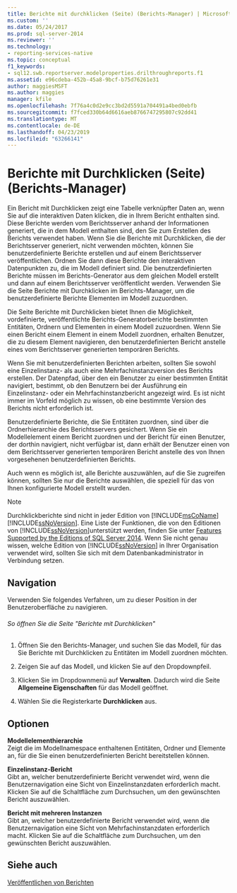 ```yaml
---
title: Berichte mit durchklicken (Seite) (Berichts-Manager) | Microsoft-Dokumentation
ms.custom: ''
ms.date: 05/24/2017
ms.prod: sql-server-2014
ms.reviewer: ''
ms.technology:
- reporting-services-native
ms.topic: conceptual
f1_keywords:
- sql12.swb.reportserver.modelproperties.drilthroughreports.f1
ms.assetid: e96cdeba-452b-45a8-9bcf-b75d76261e31
author: maggiesMSFT
ms.author: maggies
manager: kfile
ms.openlocfilehash: 7f76a4c0d2e9cc3bd2d5591a704491a4bed0ebfb
ms.sourcegitcommit: f7fced330b64d6616aeb8766747295807c92dd41
ms.translationtype: MT
ms.contentlocale: de-DE
ms.lasthandoff: 04/23/2019
ms.locfileid: "63266141"
---
```

# <a name="clickthrough-reports-page-report-manager"></a>Berichte mit Durchklicken (Seite) (Berichts-Manager)
  Ein Bericht mit Durchklicken zeigt eine Tabelle verknüpfter Daten an, wenn Sie auf die interaktiven Daten klicken, die in Ihrem Bericht enthalten sind. Diese Berichte werden vom Berichtsserver anhand der Informationen generiert, die in dem Modell enthalten sind, den Sie zum Erstellen des Berichts verwendet haben. Wenn Sie die Berichte mit Durchklicken, die der Berichtsserver generiert, nicht verwenden möchten, können Sie benutzerdefinierte Berichte erstellen und auf einem Berichtsserver veröffentlichen. Ordnen Sie dann diese Berichte den interaktiven Datenpunkten zu, die im Modell definiert sind. Die benutzerdefinierten Berichte müssen im Berichts-Generator aus dem gleichen Modell erstellt und dann auf einem Berichtsserver veröffentlicht werden. Verwenden Sie die Seite Berichte mit Durchklicken im Berichts-Manager, um die benutzerdefinierte Berichte Elementen im Modell zuzuordnen.  
  
 Die Seite Berichte mit Durchklicken bietet Ihnen die Möglichkeit, vordefinierte, veröffentlichte Berichts-Generatorberichte bestimmten Entitäten, Ordnern und Elementen in einem Modell zuzuordnen. Wenn Sie einen Bericht einem Element in einem Modell zuordnen, erhalten Benutzer, die zu diesem Element navigieren, den benutzerdefinierten Bericht anstelle eines vom Berichtsserver generierten temporären Berichts.  
  
 Wenn Sie mit benutzerdefinierten Berichten arbeiten, sollten Sie sowohl eine Einzelinstanz- als auch eine Mehrfachinstanzversion des Berichts erstellen. Der Datenpfad, über den ein Benutzer zu einer bestimmten Entität navigiert, bestimmt, ob den Benutzern bei der Ausführung ein Einzelinstanz- oder ein Mehrfachinstanzbericht angezeigt wird. Es ist nicht immer im Vorfeld möglich zu wissen, ob eine bestimmte Version des Berichts nicht erforderlich ist.  
  
 Benutzerdefinierte Berichte, die Sie Entitäten zuordnen, sind über die Ordnerhierarchie des Berichtsservers gesichert. Wenn Sie ein Modellelement einem Bericht zuordnen und der Bericht für einen Benutzer, der dorthin navigiert, nicht verfügbar ist, dann erhält der Benutzer einen von dem Berichtsserver generierten temporären Bericht anstelle des von Ihnen vorgesehenen benutzerdefinierten Berichts.  
  
 Auch wenn es möglich ist, alle Berichte auszuwählen, auf die Sie zugreifen können, sollten Sie nur die Berichte auswählen, die speziell für das von Ihnen konfigurierte Modell erstellt wurden.  
  
> [!NOTE]  
>  Durchklickberichte sind nicht in jeder Edition von [!INCLUDE[msCoName](../includes/msconame-md.md)][!INCLUDE[ssNoVersion](../includes/ssnoversion-md.md)]. Eine Liste der Funktionen, die von den Editionen von [!INCLUDE[ssNoVersion](../includes/ssnoversion-md.md)]unterstützt werden, finden Sie unter [Features Supported by the Editions of SQL Server 2014](../../2014/getting-started/features-supported-by-the-editions-of-sql-server-2014.md). Wenn Sie nicht genau wissen, welche Edition von [!INCLUDE[ssNoVersion](../includes/ssnoversion-md.md)] in Ihrer Organisation verwendet wird, sollten Sie sich mit dem Datenbankadministrator in Verbindung setzen.  
  
## <a name="navigation"></a>Navigation  
 Verwenden Sie folgendes Verfahren, um zu dieser Position in der Benutzeroberfläche zu navigieren.  
  
###### <a name="to-open-the-clickthrough-reports-page"></a>So öffnen Sie die Seite "Berichte mit Durchklicken"  
  
1.  Öffnen Sie den Berichts-Manager, und suchen Sie das Modell, für das Sie Berichte mit Durchklicken zu Entitäten im Modell zuordnen möchten.  
  
2.  Zeigen Sie auf das Modell, und klicken Sie auf den Dropdownpfeil.  
  
3.  Klicken Sie im Dropdownmenü auf **Verwalten**. Dadurch wird die Seite **Allgemeine Eigenschaften** für das Modell geöffnet.  
  
4.  Wählen Sie die Registerkarte **Durchklicken** aus.  
  
## <a name="options"></a>Optionen  
 **Modellelementhierarchie**  
 Zeigt die im Modellnamespace enthaltenen Entitäten, Ordner und Elemente an, für die Sie einen benutzerdefinierten Bericht bereitstellen können.  
  
 **Einzelinstanz-Bericht**  
 Gibt an, welcher benutzerdefinierte Bericht verwendet wird, wenn die Benutzernavigation eine Sicht von Einzelinstanzdaten erforderlich macht. Klicken Sie auf die Schaltfläche zum Durchsuchen, um den gewünschten Bericht auszuwählen.  
  
 **Bericht mit mehreren Instanzen**  
 Gibt an, welcher benutzerdefinierte Bericht verwendet wird, wenn die Benutzernavigation eine Sicht von Mehrfachinstanzdaten erforderlich macht. Klicken Sie auf die Schaltfläche zum Durchsuchen, um den gewünschten Bericht auszuwählen.  
  
## <a name="see-also"></a>Siehe auch  
 [Veröffentlichen von Berichten](../../2014/reporting-services/publish-reports.md)  
  
  
